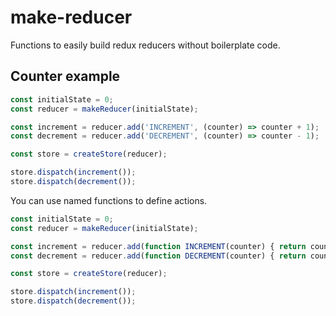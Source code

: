 # make-reducer

Functions to easily build redux reducers without boilerplate code.

## Counter example

```js
const initialState = 0;
const reducer = makeReducer(initialState);

const increment = reducer.add('INCREMENT', (counter) => counter + 1);
const decrement = reducer.add('DECREMENT', (counter) => counter - 1);

const store = createStore(reducer);

store.dispatch(increment());
store.dispatch(decrement());
```

You can use named functions to define actions.

```js
const initialState = 0;
const reducer = makeReducer(initialState);

const increment = reducer.add(function INCREMENT(counter) { return counter + 1; });
const decrement = reducer.add(function DECREMENT(counter) { return counter - 1; });

const store = createStore(reducer);

store.dispatch(increment());
store.dispatch(decrement());
```
